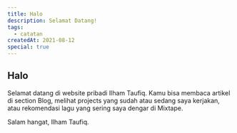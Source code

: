 ```yaml
---
title: Halo
description: Selamat Datang!
tags:
  - catatan
createdAt: 2021-08-12
special: true
---
```

## Halo
Selamat datang di website pribadi Ilham Taufiq. Kamu bisa membaca artikel di section Blog, melihat projects yang sudah atau sedang saya kerjakan, atau rekomendasi lagu yang sering saya dengar di Mixtape.

Salam hangat,
Ilham Taufiq.